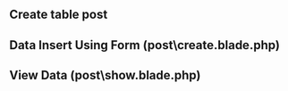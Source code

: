 ## Create table post

## Data Insert Using Form (post\create.blade.php)

## View Data (post\show.blade.php)
